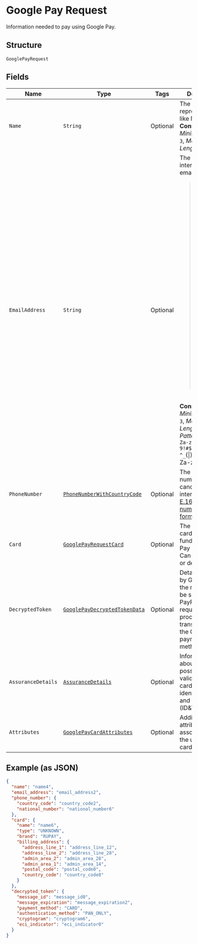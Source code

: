 
# Google Pay Request

Information needed to pay using Google Pay.

## Structure

`GooglePayRequest`

## Fields

| Name | Type | Tags | Description | Getter | Setter |
|  --- | --- | --- | --- | --- | --- |
| `Name` | `String` | Optional | The full name representation like Mr J Smith.<br>**Constraints**: *Minimum Length*: `3`, *Maximum Length*: `300` | String getName() | setName(String name) |
| `EmailAddress` | `String` | Optional | The internationalized email address.<blockquote><strong>Note:</strong> Up to 64 characters are allowed before and 255 characters are allowed after the <code>@</code> sign. However, the generally accepted maximum length for an email address is 254 characters. The pattern verifies that an unquoted <code>@</code> sign exists.</blockquote><br>**Constraints**: *Minimum Length*: `3`, *Maximum Length*: `254`, *Pattern*: `^(?:[A-Za-z0-9!#$%&'*+/=?^_`{\|}~-]+(?:\.[A-Za-z0-9!#$%&'*+/=?^_`{\|}~-]+)*\|"(?:[\x01-\x08\x0b\x0c\x0e-\x1f\x21\x23-\x5b\x5d-\x7f]\|\\[\x01-\x09\x0b\x0c\x0e-\x7f])*")@(?:(?:[A-Za-z0-9](?:[A-Za-z0-9-]*[A-Za-z0-9])?\.)+[A-Za-z0-9](?:[A-Za-z0-9-]*[A-Za-z0-9])?\|\[(?:(?:25[0-5]\|2[0-4][0-9]\|[01]?[0-9][0-9]?)\.){3}(?:25[0-5]\|2[0-4][0-9]\|[01]?[0-9][0-9]?\|[A-Za-z0-9-]*[A-Za-z0-9]:(?:[\x01-\x08\x0b\x0c\x0e-\x1f\x21-\x5a\x53-\x7f]\|\\[\x01-\x09\x0b\x0c\x0e-\x7f])+)\])$` | String getEmailAddress() | setEmailAddress(String emailAddress) |
| `PhoneNumber` | [`PhoneNumberWithCountryCode`](../../doc/models/phone-number-with-country-code.md) | Optional | The phone number in its canonical international [E.164 numbering plan format](https://www.itu.int/rec/T-REC-E.164/en). | PhoneNumberWithCountryCode getPhoneNumber() | setPhoneNumber(PhoneNumberWithCountryCode phoneNumber) |
| `Card` | [`GooglePayRequestCard`](../../doc/models/google-pay-request-card.md) | Optional | The payment card used to fund a Google Pay payment. Can be a credit or debit card. | GooglePayRequestCard getCard() | setCard(GooglePayRequestCard card) |
| `DecryptedToken` | [`GooglePayDecryptedTokenData`](../../doc/models/google-pay-decrypted-token-data.md) | Optional | Details shared by Google for the merchant to be shared with PayPal. This is required to process the transaction using the Google Pay payment method. | GooglePayDecryptedTokenData getDecryptedToken() | setDecryptedToken(GooglePayDecryptedTokenData decryptedToken) |
| `AssuranceDetails` | [`AssuranceDetails`](../../doc/models/assurance-details.md) | Optional | Information about cardholder possession validation and cardholder identification and verifications (ID&V). | AssuranceDetails getAssuranceDetails() | setAssuranceDetails(AssuranceDetails assuranceDetails) |
| `Attributes` | [`GooglePayCardAttributes`](../../doc/models/google-pay-card-attributes.md) | Optional | Additional attributes associated with the use of this card. | GooglePayCardAttributes getAttributes() | setAttributes(GooglePayCardAttributes attributes) |

## Example (as JSON)

```json
{
  "name": "name4",
  "email_address": "email_address2",
  "phone_number": {
    "country_code": "country_code2",
    "national_number": "national_number6"
  },
  "card": {
    "name": "name6",
    "type": "UNKNOWN",
    "brand": "RUPAY",
    "billing_address": {
      "address_line_1": "address_line_12",
      "address_line_2": "address_line_28",
      "admin_area_2": "admin_area_28",
      "admin_area_1": "admin_area_14",
      "postal_code": "postal_code0",
      "country_code": "country_code8"
    }
  },
  "decrypted_token": {
    "message_id": "message_id0",
    "message_expiration": "message_expiration2",
    "payment_method": "CARD",
    "authentication_method": "PAN_ONLY",
    "cryptogram": "cryptogram6",
    "eci_indicator": "eci_indicator0"
  }
}
```

